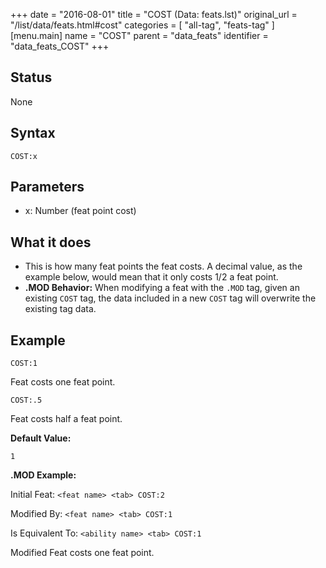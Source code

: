 +++
date = "2016-08-01"
title = "COST (Data: feats.lst)"
original_url = "/list/data/feats.html#cost"
categories = [ "all-tag", "feats-tag" ]
[menu.main]
    name = "COST"
    parent = "data_feats"
    identifier = "data_feats_COST"
+++

## Status

None

## Syntax

`COST:x`

## Parameters

-   x: Number (feat point cost)



What it does
------------

-   This is how many feat points the feat costs. A decimal value, as the
    example below, would mean that it only costs 1/2 a feat point.
-   **.MOD Behavior:** When modifying a feat with the `.MOD` tag, given
    an existing `COST` tag, the data included in a new `COST` tag will
    overwrite the existing tag data.

Example
-------

`COST:1`

Feat costs one feat point.

`COST:.5`

Feat costs half a feat point.

**Default Value:**

`1`

**.MOD Example:**

Initial Feat: `<feat name> <tab> COST:2`

Modified By: `<feat name> <tab> COST:1`

Is Equivalent To: `<ability name> <tab> COST:1`

Modified Feat costs one feat point.

